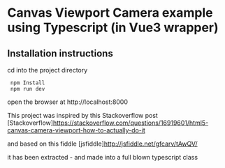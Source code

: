 # Canvas Viewport Camera example using Typescript (in Vue3 wrapper)


## Installation instructions

 cd into the project directory

```
 npm Install
 npm run dev
```

 open the browser at http://localhost:8000


This project was inspired by this Stackoverflow post 
[Stackoverflow]https://stackoverflow.com/questions/16919601/html5-canvas-camera-viewport-how-to-actually-do-it

and based on this fiddle
[jsfiddle]http://jsfiddle.net/gfcarv/tAwQV/

it has been extracted - and made into a full blown typescript class 



